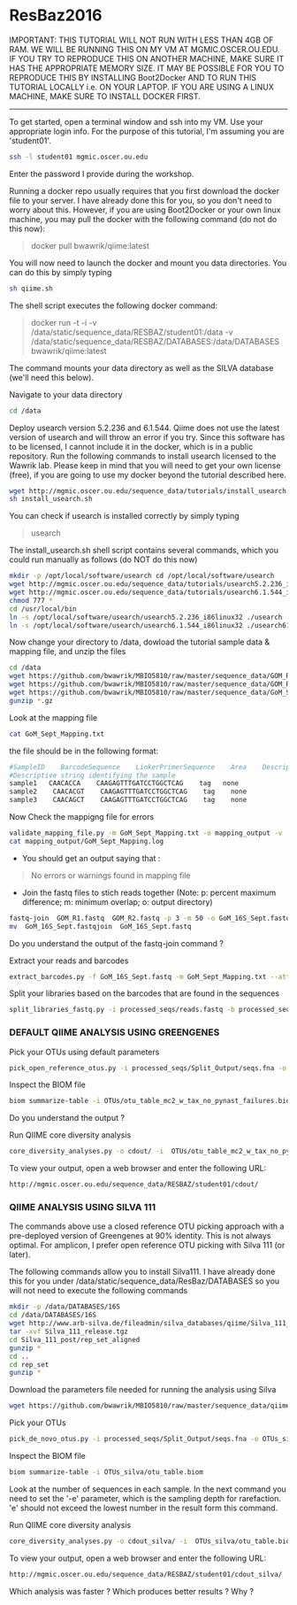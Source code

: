 # ResBaz2016

IMPORTANT:
THIS TUTORIAL WILL NOT RUN WITH LESS THAN 4GB OF RAM.
WE WILL BE RUNNING THIS ON MY VM AT MGMIC.OSCER.OU.EDU. 
IF YOU TRY TO REPRODUCE THIS ON ANOTHER MACHINE, MAKE SURE
IT HAS THE APPROPRIATE MEMORY SIZE. 
IT MAY BE POSSIBLE FOR YOU TO REPRODUCE THIS BY INSTALLING
Boot2Docker AND TO RUN THIS TUTORIAL LOCALLY i.e. ON YOUR LAPTOP.
IF YOU ARE USING A LINUX MACHINE, MAKE SURE TO INSTALL DOCKER FIRST.

--------
To get started, open a terminal window and ssh into my VM. Use your appropriate login info.
For the purpose of this tutorial, I'm assuming you are 'student01'.

```sh
ssh -l student01 mgmic.oscer.ou.edu
```
Enter the password I provide during the workshop.

Running a docker repo usually requires that you first download the docker file to your server.  I have already done this for you, so you don't need to worry about this.  However, if you are using Boot2Docker or your own linux machine, you may pull the docker with the following command (do not do this now):

>docker pull bwawrik/qiime:latest

You will now need to launch the docker and mount you data directories.  You can do this by simply typing 

```sh
sh qiime.sh
```
The shell script executes the following docker command:

>docker run -t -i -v /data/static/sequence_data/RESBAZ/student01:/data -v /data/static/sequence_data/RESBAZ/DATABASES:/data/DATABASES bwawrik/qiime:latest

The command mounts your data directory as well as the SILVA database (we'll need this below).

Navigate to your data directory

```sh
cd /data
```

Deploy usearch version 5.2.236 and 6.1.544. Qiime does not use the latest version of usearch and will throw an error if you try. Since this software has to be licensed, I cannot include it in the docker, which is in a public repository.  Run the following commands to install usearch licensed to the Wawrik lab. Please keep in mind that you will need to get your own license (free), if you are going to use my docker beyond the tutorial described here.

```sh
wget http://mgmic.oscer.ou.edu/sequence_data/tutorials/install_usearch.sh
sh install_usearch.sh
```
You can check if usearch is installed correctly by simply typing
>usearch

The install_usearch.sh shell script contains several commands, which you could run manually as follows (do NOT do this now)

```sh
mkdir -p /opt/local/software/usearch cd /opt/local/software/usearch
wget http://mgmic.oscer.ou.edu/sequence_data/tutorials/usearch5.2.236_i86linux32
wget http://mgmic.oscer.ou.edu/sequence_data/tutorials/usearch6.1.544_i86linux32
chmod 777 * 
cd /usr/local/bin 
ln -s /opt/local/software/usearch/usearch5.2.236_i86linux32 ./usearch 
ln -s /opt/local/software/usearch/usearch6.1.544_i86linux32 ./usearch61
```

Now change your directory to /data, dowload the tutorial sample data & mapping file, and unzip the files

```sh
cd /data
wget https://github.com/bwawrik/MBIO5810/raw/master/sequence_data/GOM_R1.fastq.gz
wget https://github.com/bwawrik/MBIO5810/raw/master/sequence_data/GOM_R2.fastq.gz
wget https://github.com/bwawrik/MBIO5810/raw/master/sequence_data/GoM_Sept_Mapping.txt
gunzip *.gz
```

Look at the mapping file

```sh
cat GoM_Sept_Mapping.txt
```

the file should be in the following format:
```sh
#SampleID    BarcodeSequence    LinkerPrimerSequence    Area    Description
#Descriptive string identifying the sample              
sample1   CAACACCA    CAAGAGTTTGATCCTGGCTCAG    tag   none
sample2    CAACACGT    CAAGAGTTTGATCCTGGCTCAG    tag    none
sample3    CAACAGCT    CAAGAGTTTGATCCTGGCTCAG    tag    none
```

Now Check the mappigng file for errors

```sh
validate_mapping_file.py -m GoM_Sept_Mapping.txt -o mapping_output -v
cat mapping_output/GoM_Sept_Mapping.log
```

- You should get an output saying that :

>No errors or warnings found in mapping file

- Join the fastq files to stich reads together (Note: p: percent maximum difference; m: minimum overlap; o: output directory)

```sh
fastq-join  GOM_R1.fastq  GOM_R2.fastq -p 3 -m 50 -o GoM_16S_Sept.fastq
mv  GoM_16S_Sept.fastqjoin  GoM_16S_Sept.fastq
```
Do you understand the output of the fastq-join command ?

Extract your reads and barcodes

```sh
extract_barcodes.py -f GoM_16S_Sept.fastq -m GoM_Sept_Mapping.txt --attempt_read_reorientation -l 12 -o processed_seqs
```

Split your libraries based on the barcodes that are found in the sequences

```sh
split_libraries_fastq.py -i processed_seqs/reads.fastq -b processed_seqs/barcodes.fastq -m  GoM_Sept_Mapping.txt -o processed_seqs/Split_Output/ --barcode_type 12
```

### DEFAULT QIIME ANALYSIS USING GREENGENES

Pick your OTUs using default parameters

```sh
pick_open_reference_otus.py -i processed_seqs/Split_Output/seqs.fna -o OTUs
```

Inspect the BIOM file

```sh
biom summarize-table -i OTUs/otu_table_mc2_w_tax_no_pynast_failures.biom
```
Do you understand the output ?

Run QIIME core diversity analysis

```sh
core_diversity_analyses.py -o cdout/ -i  OTUs/otu_table_mc2_w_tax_no_pynast_failures.biom -m GoM_Sept_Mapping.txt -t OTUs/rep_set.tre -e 20
```

To view your output, open a web browser and enter the following URL:

```sh
http://mgmic.oscer.ou.edu/sequence_data/RESBAZ/student01/cdout/
```

### QIIME ANALYSIS USING SILVA 111

The commands above use a closed reference OTU picking approach with a pre-deployed version of Greengenes at 90% identity. This is not always optimal.  For amplicon, I prefer open reference OTU picking with Silva 111 (or later).  

The following commands allow you to install  Silva111.  I have already done this for you under /data/static/sequence_data/ResBaz/DATABASES so you will not need to execute the following commands

```sh 
mkdir -p /data/DATABASES/16S
cd /data/DATABASES/16S
wget http://www.arb-silva.de/fileadmin/silva_databases/qiime/Silva_111_release.tgz
tar -xvf Silva_111_release.tgz
cd Silva_111_post/rep_set_aligned
gunzip *
cd ..
cd rep_set
gunzip *
```

Download the parameters file needed for running the analysis using Silva

```sh
wget https://github.com/bwawrik/MBIO5810/raw/master/sequence_data/qiime_parameters_silva111.par
```

Pick your OTUs

```sh
pick_de_novo_otus.py -i processed_seqs/Split_Output/seqs.fna -o OTUs_silva -p qiime_parameters_silva111.par
```

Inspect the BIOM file

```sh
biom summarize-table -i OTUs_silva/otu_table.biom 
``` 

Look at the number of sequences in each sample.  In the next command you need to set the '-e' parameter, which is the sampling depth for rarefaction.  'e' should not exceed the lowest number in the result form this command.

Run QIIME core diversity analysis

```sh
core_diversity_analyses.py -o cdout_silva/ -i  OTUs_silva/otu_table.biom -m GoM_Sept_Mapping.txt -t OTUs_silva/rep_set.tre -e 20
```

To view your output, open a web browser and enter the following URL:

```sh
http://mgmic.oscer.ou.edu/sequence_data/RESBAZ/student01/cdout_silva/
```


Which analysis was faster ? Which produces better results ? Why ?
